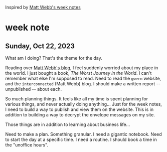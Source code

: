 Inspired by [Matt Webb's week notes](https://interconnected.org/home/2018/07/24/weeknotes)

# week note

## Sunday, Oct 22, 2023
What am I doing? That's the theme for the day.

Reading over [Matt Webb's blog](https://interconnected.org/home/), I feel suddenly worried about my place in the world. I just bought a book, *The Worst Journey in the World*. I can't remember what else I'm supposed to read. Need to read the `gwern` website, and the `interconnected` (Matt Webb) blog. I should make a written report -- unpublished -- about each.

So much planning things. It feels like all my time is spent planning for various things, and never actually doing anything... Just for the week notes, I need to build a way to publish and view them on the website. This is in addition to building a way to decrypt the envelope messages on my site.

Those things are in addition to learning about business life...

Need to make a plan. Something granular. I need a gigantic notebook. Need to start the day at a specific time. I need a routine. I should book a time in the "unoffice hours".











